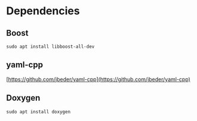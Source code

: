 # Dependencies

## Boost

```shell
sudo apt install libboost-all-dev
```

## yaml-cpp

[https://github.com/jbeder/yaml-cpp](https://github.com/jbeder/yaml-cpp)

## Doxygen

```shell
sudo apt install doxygen
```
